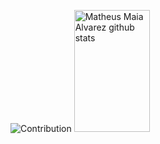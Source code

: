 ![Contribution](https://activity-graph.herokuapp.com/graph?username=RataquwBots&theme=gotham&hide_border=true&area=true) 
  <img width="49%" height="195px" src="https://github-readme-stats.vercel.app/api?username=RataquwBots&show_icons=true&count_private=true&hide_border=true&title_color=00bfbf&icon_color=00bfbf&text_color=c9d1d9&bg_color=0d1117" alt="Matheus Maia Alvarez github stats" /> 
 
